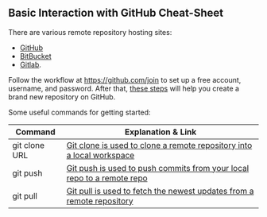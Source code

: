 Basic Interaction with GitHub Cheat-Sheet
-----------------------------------------



There are various remote repository hosting sites:

-   [GitHub](http://github.com)
-   [BitBucket](https://bitbucket.org/product)
-   [Gitlab](https://gitlab.com/).

Follow the workflow at <https://github.com/join> to set up a free account, username, and password. After that, [these steps](https://help.github.com/articles/create-a-repo/) will help you create a brand new repository on GitHub.

Some useful commands for getting started:

| Command | Explanation & Link |
| --- | --- |
| git clone URL | [Git clone is used to clone a remote repository into a local workspace](https://git-scm.com/docs/git-clone) |
| git push | [Git push is used to push commits from your local repo to a remote repo](https://git-scm.com/docs/git-push) |
| git pull | [Git pull is used to fetch the newest updates from a remote repository](https://git-scm.com/docs/git-pull) |
